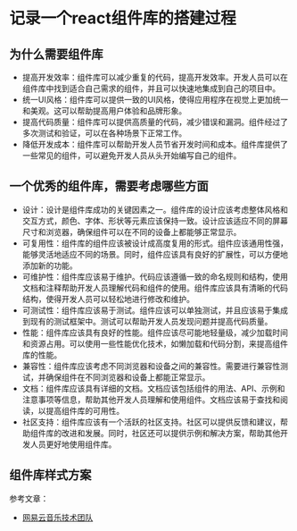 # 记录一个react组件库的搭建过程

## 为什么需要组件库

- 提高开发效率：组件库可以减少重复的代码，提高开发效率。开发人员可以在组件库中找到适合自己需求的组件，并且可以快速地集成到自己的项目中。
- 统一UI风格：组件库可以提供一致的UI风格，使得应用程序在视觉上更加统一和美观。这可以帮助提高用户体验和品牌形象。
- 提高代码质量：组件库可以提供高质量的代码，减少错误和漏洞。组件经过了多次测试和验证，可以在各种场景下正常工作。
- 降低开发成本：组件库可以帮助开发人员节省开发时间和成本。组件库提供了一些常见的组件，可以避免开发人员从头开始编写自己的组件。

## 一个优秀的组件库，需要考虑哪些方面

- 设计：设计是组件库成功的关键因素之一。组件库的设计应该考虑整体风格和交互方式，颜色、字体、形状等元素应该保持一致。设计应该适应不同的屏幕尺寸和浏览器，确保组件可以在不同的设备上都能够正常显示。
- 可复用性：组件库的组件应该被设计成高度复用的形式。组件应该通用性强，能够灵活地适应不同的场景。同时，组件应该具有良好的扩展性，可以方便地添加新的功能。
- 可维护性：组件库应该易于维护。代码应该遵循一致的命名规则和结构，使用文档和注释帮助开发人员理解代码和组件的使用。组件库应该具有清晰的代码结构，使得开发人员可以轻松地进行修改和维护。
- 可测试性：组件库应该易于测试。组件应该可以单独测试，并且应该易于集成到现有的测试框架中。测试可以帮助开发人员发现问题并提高代码质量。
- 性能：组件库应该具有良好的性能。组件应该尽可能地轻量级，减少加载时间和资源占用。可以使用一些性能优化技术，如懒加载和代码分割，来提高组件库的性能。
- 兼容性：组件库应该考虑不同浏览器和设备之间的兼容性。需要进行兼容性测试，并确保组件在不同浏览器和设备上都能正常显示。
- 文档：组件库应该具有详细的文档。文档应该包括组件的用法、API、示例和注意事项等信息，帮助其他开发人员理解和使用组件。文档应该易于查找和阅读，以提高组件库的可用性。
- 社区支持：组件库应该有一个活跃的社区支持。社区可以提供反馈和建议，帮助组件库的改进和发展。同时，社区还可以提供示例和解决方案，帮助其他开发人员更好地使用组件库。

## 组件库样式方案

参考文章：
- [网易云音乐技术团队](https://segmentfault.com/a/1190000041840130)
